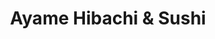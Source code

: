 ---
layout: place
title: "Ayame Hibachi & Sushi"
permalink: /new-jersey/hoboken/ayame-hibachi-sushi.html
stateAbbr: NJ
stateName: New Jersey
cityName: Hoboken
place_id: ChIJ-wC48t9ZwokRb_rGklxqhuY
photos:
  - name: >-
      places/ChIJ-wC48t9ZwokRb_rGklxqhuY/photos/AeeoHcLl_4mySCv3E411SagEUCQOdVi9qADqUCNTxm1nqly5YVRbkBYGeNoFFQqNaUOqkuilgQ5ZeBmZugyy2J5blsIplUD0kSj4dqbBsRZ64WseBb1Hn9AWw72o56Da2pN9pJYlDEeh0Cahk2AKdT0N0eDMT0oQ_Bp6PipyYK-yPZpIXfzHQXbUSnLuDJPmBJIG2YuHRG3mIq_wQ8GW1CrtySRuqpOLqqYOt3FrlG0z0kB_9aGvgtUQdoeRNiWSdnUIOKFMXZ07RkAIRb4DYUei20InjyE5KazsoHQS62fWhjzznTaYjafReCI5ivP7OQQX3uOgc65RDPLmdf2mg8pAamBl1fPhGeDbFLP8-OJlan9AmPMJv6_f2dR-UATAsUztFOXutkqTTN5kw01oFZOWD0s4ERDhCkqbkB_E8XDou8qjHFI9
    widthPx: 1729
    heightPx: 1293
    authorAttributions:
      - displayName: Marc Gonzalez
        uri: https://maps.google.com/maps/contrib/105170431124683218627
        photoUri: >-
          https://lh3.googleusercontent.com/a-/ALV-UjWnP0fGzX5owlrhsjUO7de4PtR4p1onp4LdlWopHSc6UA2Kpb9H2A=s100-p-k-no-mo
    flagContentUri: >-
      https://www.google.com/local/imagery/report/?cb_client=maps_api_places.places_api&image_key=!1e10!2sCIHM0ogKEICAgIDE_Yz5kwE&hl=en-US
    googleMapsUri: >-
      https://www.google.com/maps/place//data=!3m4!1e2!3m2!1sCIHM0ogKEICAgIDE_Yz5kwE!2e10!4m2!3m1!1s0x89c259dff2b800fb:0xe6866a5c92c6fa6f
  - name: >-
      places/ChIJ-wC48t9ZwokRb_rGklxqhuY/photos/AeeoHcJyaX4KOf0iqIVhWru41PLhVOUqucfQ6nZmPWkwZBfHnAONfoCp-f-_-fLGQmNlxcHglkgfOj8r_kH9qcDcF8EN6dpPSmjZK3VfGUiAODDsS7ekN22AmLDLHLrrzcUwksaxwrXs20geWkp-MmFkypOBLADosfACGSiGPGNsjpOJ4yL_oYosouykJubed-JiXPwNnWjRseU8sSyuf3fh3agRH7WcKwQjNYDf_AlNn3OG9B72oWFuhPFwfMPa22izbPNQyicopwTDUFTpX4jyKzuyI6oaj84zt1nTWSOYPsfgChcDGPLOmxtW1V0eIglcr-WPg-qg2I-f_noTl5fGjfz-zBy7L3o9_d2dIGPo51jr-s8UUuBv3ZwxDkstiBal7ACR2dO5yNy4Tv9XunB-uhJh6uOe8WcQJb-WGzRdcYq3F78D
    widthPx: 3024
    heightPx: 4032
    authorAttributions:
      - displayName: Massiel Jerez
        uri: https://maps.google.com/maps/contrib/106717029999260886845
        photoUri: >-
          https://lh3.googleusercontent.com/a-/ALV-UjUk0pP-Juv-PSKgjP6r1EmbZJwsEApZY4tmHxzt7K2dqgeCdmvkdA=s100-p-k-no-mo
    flagContentUri: >-
      https://www.google.com/local/imagery/report/?cb_client=maps_api_places.places_api&image_key=!1e10!2sCIHM0ogKEICAgIDFjNK5hAE&hl=en-US
    googleMapsUri: >-
      https://www.google.com/maps/place//data=!3m4!1e2!3m2!1sCIHM0ogKEICAgIDFjNK5hAE!2e10!4m2!3m1!1s0x89c259dff2b800fb:0xe6866a5c92c6fa6f
  - name: >-
      places/ChIJ-wC48t9ZwokRb_rGklxqhuY/photos/AeeoHcJ-ha3JHXKgBr_10knmm2HD4LYm-xO9KJv23MLfSKN14uDLJ3EwX8AwiOjY82qTRc7jYeL_pGaFaudiAXE35mIlLCa18kA5RhHeww3-lsS6y8KAA8K7JL5oHk48OSbgwOcMnJy6LTPjqTZlztxTq9pQQqpnlnQEtjaP_o_9rleKLac0i1ESw3UxEvu2A8FXXq-B9mA1Vv7dLMCQIJOUSkYmQNL1GPBX1llPnD8ePI0Y9Ll2G_W-WyXMfBdjdQ6DpP73tFNZQ07ipyFhp2CpuMEvT-PHxs6Muc9w1f_fluEvzrkya4tC7fzP0r8hl_VmeQbwV1Gn1tZHZoAwgqIIsQJ3rhhqjAXjVD5yNdKmQlm6quQwxkZEp-Gqis3W93mXeHk51ZSlHzGBRS40fG1-pEkSpo_aUGtjOSpHLAtjeyVKfK_K
    widthPx: 1624
    heightPx: 1122
    authorAttributions:
      - displayName: Mahmuda Haque
        uri: https://maps.google.com/maps/contrib/103509051498460662453
        photoUri: >-
          https://lh3.googleusercontent.com/a-/ALV-UjV1ehq2ELRtlOhPJzH_d9xO1snP0vjHydYY-WdU9F-RkGjObOE9mw=s100-p-k-no-mo
    flagContentUri: >-
      https://www.google.com/local/imagery/report/?cb_client=maps_api_places.places_api&image_key=!1e10!2sCIHM0ogKEICAgIDkh4fx6AE&hl=en-US
    googleMapsUri: >-
      https://www.google.com/maps/place//data=!3m4!1e2!3m2!1sCIHM0ogKEICAgIDkh4fx6AE!2e10!4m2!3m1!1s0x89c259dff2b800fb:0xe6866a5c92c6fa6f
  - name: >-
      places/ChIJ-wC48t9ZwokRb_rGklxqhuY/photos/AeeoHcKVdPnUnyv9B_xHhDVhtGxwnUIN0IcsOhrs5SfADxgaotmkBDNr_nlkaidc8aIQ-OP6hITKBHIJDa35JrD8BeWciu2x7x9hSJFEHcvVgu1jJdWNH7YaOU7EaJ9EYU_uHsh_2iZgvCKHd_IwmavdR3BTvDZr-FlNJ2An1WTZL-iipmhLZBpnbI1i42F3nyTG4TMGyPr8IzvUPfBF2FdWYpx06Yh2qP4e_4O7nSquaOqDF7sGUfVOryoeA5UZMGWvOAMvIQjpPJR-wqZcnmG74pfoZYzg8r2ZQDwuAUkPPjun8dhusFMjzMcV3gEbu9uQPzvUAsodp-xikGAGV0thS8heAGPkz0LjGVclEBL_fHwrhGpcSod8UPWP3knfFHImWlxAYZJa1zJTp_YjSIh4d1dqnoXDrDJHerRldODcA5e-nA
    widthPx: 4032
    heightPx: 3024
    authorAttributions:
      - displayName: John Alfred Cabalsi
        uri: https://maps.google.com/maps/contrib/108514162912377888466
        photoUri: >-
          https://lh3.googleusercontent.com/a-/ALV-UjXxZHpfQG-LdHioC9Jf35pTrqZZ31S6HT_1nYMJruFPW2MmmPSK4g=s100-p-k-no-mo
    flagContentUri: >-
      https://www.google.com/local/imagery/report/?cb_client=maps_api_places.places_api&image_key=!1e10!2sCIHM0ogKEICAgICuxcz7VA&hl=en-US
    googleMapsUri: >-
      https://www.google.com/maps/place//data=!3m4!1e2!3m2!1sCIHM0ogKEICAgICuxcz7VA!2e10!4m2!3m1!1s0x89c259dff2b800fb:0xe6866a5c92c6fa6f
  - name: >-
      places/ChIJ-wC48t9ZwokRb_rGklxqhuY/photos/AeeoHcKrg1Fsg4ReJddSh8BU9ZUalxtePptYJ9igbJamUE2UmrZ7Hd7gAUyvXXRh3D0a5g1lBJwc8sQNmhOC14SnmRqmq0Z5FSoeJQ2enGkk-IIQsr0jtJ-AIY4gFND9fXUwmVOa5ndhbU7uA2wvBDVutilgSM0HHDyH5bQM72kot_Ew93mFFwXQsVWLpaCGWDeJ80h8XIsLXBG-HQ-QHuIWn2TjLog8B5BQZjZimXFSsFtdmvkvO37f5zKvIBagtUKE_vluW13CuqAMllac4HYZhNvaxBGc6Uv9h1QSESicgA61A0LabFMTlm1zIX-Kskd175_dfB57BoLvWw1q97Tf0G2tW3EcBGF4qptzM7UY4-k8sk3PqYFAaab67SNnUSCQ44npYZ5WafSjgnaFQ6jzY9U4lmLOgvStGhsBjKQk7qCysTxv
    widthPx: 4032
    heightPx: 2268
    authorAttributions:
      - displayName: Lukas Behun
        uri: https://maps.google.com/maps/contrib/102499337828188357659
        photoUri: >-
          https://lh3.googleusercontent.com/a-/ALV-UjV5GxuHJ_3vcQyKgRJVxIUsRH_qpFZR-LUPOr8r_Zs2rK-S4HA7kg=s100-p-k-no-mo
    flagContentUri: >-
      https://www.google.com/local/imagery/report/?cb_client=maps_api_places.places_api&image_key=!1e10!2sCIHM0ogKEICAgICMwNLgkAE&hl=en-US
    googleMapsUri: >-
      https://www.google.com/maps/place//data=!3m4!1e2!3m2!1sCIHM0ogKEICAgICMwNLgkAE!2e10!4m2!3m1!1s0x89c259dff2b800fb:0xe6866a5c92c6fa6f
  - name: >-
      places/ChIJ-wC48t9ZwokRb_rGklxqhuY/photos/AeeoHcIznW9TGxUdzK8K6sTh9vRzmlVZ6dRaHPTcoTah_3AyizdF3aKbIi5iqIL0XLfZNcLLBRokkzpKvmsUY9Tpnw4gmev1go1TSbY4rx1fnvO6CXJ1EWrevg6CLlXbrDPn-KMFgxYdjSyhf4vq5NfK2QoG3t5r8hfUr-ZZFxzwjUAS5C0gZFCOZf2IIyBoUb6i_jVFUwrZYksFt7dGkon9aYmNwIS7eAL7tB-1iOOChIaeW06MsnZ7H3Wb3iEqkFrbWQuBWI2TTzQFy_Rupd0v3Xsxf9zhR-GZriYlcL_OdlCCuBifM3PlVC8Y-blbwhhUuBfFqedDbS4Y71_tk5I83JhcKRZ1GaS8SQA92lAfNmnxJaf8epNPPz760amd6vKlEyC-yjmRGyEKFudLRUjnksAgW82HTi1NjGzOexGli6s
    widthPx: 4032
    heightPx: 3024
    authorAttributions:
      - displayName: Yinyue Qian
        uri: https://maps.google.com/maps/contrib/107726012050050300995
        photoUri: >-
          https://lh3.googleusercontent.com/a/ACg8ocJt6E0BAJwvieOuyjPtzT86PsASI4Ye7FTWJiG0wjwq6o6GBQ=s100-p-k-no-mo
    flagContentUri: >-
      https://www.google.com/local/imagery/report/?cb_client=maps_api_places.places_api&image_key=!1e10!2sCIHM0ogKEICAgID8h737Tg&hl=en-US
    googleMapsUri: >-
      https://www.google.com/maps/place//data=!3m4!1e2!3m2!1sCIHM0ogKEICAgID8h737Tg!2e10!4m2!3m1!1s0x89c259dff2b800fb:0xe6866a5c92c6fa6f
  - name: >-
      places/ChIJ-wC48t9ZwokRb_rGklxqhuY/photos/AeeoHcI7NpEm1NGa1ed1pgG_AhNFsUCKuLVG-rtTbRbzidAl-Ffkhj0ZqaAycA3kmOJaEAkjmlZtcsb7AP1uRZnj-1K-WG7kSXGXUf1jUq32HAN7UD8_rSSW1clcmORQc5FTYN0ppPnohZ8vgT43czj04obJfx4QDCvEm-LXP9AiIYpjJkle9pZcfUuxnyQs_6O_yf8TPF7NFnbqnYXWpzeQXHvZOl-zApVyb5xUmy-ocrVkadySFmkip1iDi1TlmqGU7hmKcBjj8Q902W47i9MLQ2m8bjcrd3YGegJdt1_W8vtuOAizA3bSPAoPg7grOp4RqzfBRoviVZh2czsXmbprLE_t6-N1VmwVbBnMbuc4uSLr3dNWwAUyOtKJCFlyVEoKSOUp-VDSzNSGgeiHy4dX0GkA_Swm-dzGneE1CFYmaZw
    widthPx: 4032
    heightPx: 3024
    authorAttributions:
      - displayName: Florence Eng
        uri: https://maps.google.com/maps/contrib/106402938874137133971
        photoUri: >-
          https://lh3.googleusercontent.com/a-/ALV-UjXehpEDSiu6oSxo1Corftyu3MHkPHQNO09BUN2bnED7OJWLC28XOQ=s100-p-k-no-mo
    flagContentUri: >-
      https://www.google.com/local/imagery/report/?cb_client=maps_api_places.places_api&image_key=!1e10!2sCIHM0ogKEICAgIDeiLyldw&hl=en-US
    googleMapsUri: >-
      https://www.google.com/maps/place//data=!3m4!1e2!3m2!1sCIHM0ogKEICAgIDeiLyldw!2e10!4m2!3m1!1s0x89c259dff2b800fb:0xe6866a5c92c6fa6f
  - name: >-
      places/ChIJ-wC48t9ZwokRb_rGklxqhuY/photos/AeeoHcI9Q9Q8I2Viu7_HHhxwAzgGpDBuRjyvgE_Agy4JrKJnD7iU2Lt8Ws-QpJtcn-VAb-zRvxJe_G-5kUDYPWyJtKyo6b7SBnBlqfSuAiTtKt8sPHn-rO2kvuvYNRgnHokTn8VVwKZf4qsEohCoz6H79-sGtGNyf_3quKQ0EFgdhsGG-lnr7Y1pywm7ovx5XR1iorJ5NOG0FAz3_woHcLxiFPA1YdKCFLqq9fbSbHUFEKHuFs_OfhTCG6-M2EWPHjtZj1hvvDYWinIyzamCBevjHIHjbEBR6hozyC8Qj0X4pnTY4hosje4pnJPRD8GQWD-gpyfurqbVTx3K4JmdinCkqs7HEvXHporXssPvgUkMK68Al4tPs3LjQwEiICZ-KfZweR-PmyQGlgOUhNu_lbiYwy1r9W8nc4qHBKgg3gwDhrO1z271
    widthPx: 2884
    heightPx: 2884
    authorAttributions:
      - displayName: Viraj Gaikwad
        uri: https://maps.google.com/maps/contrib/108789871696711176754
        photoUri: >-
          https://lh3.googleusercontent.com/a/ACg8ocKh-hWVb7BN6SSvUblaSt1t0hfmC2nVReeX_7N5dVlwNvCUxw=s100-p-k-no-mo
    flagContentUri: >-
      https://www.google.com/local/imagery/report/?cb_client=maps_api_places.places_api&image_key=!1e10!2sCIHM0ogKEICAgICEyfCe1AE&hl=en-US
    googleMapsUri: >-
      https://www.google.com/maps/place//data=!3m4!1e2!3m2!1sCIHM0ogKEICAgICEyfCe1AE!2e10!4m2!3m1!1s0x89c259dff2b800fb:0xe6866a5c92c6fa6f
  - name: >-
      places/ChIJ-wC48t9ZwokRb_rGklxqhuY/photos/AeeoHcJfr9WlsCYvifV83zzaJFN0UZ83sAu1MbkNjScfOc6tjQKXxndJv3UJ9BI3UJyBC-0J-7zz2k68KwY11W2uTk3elXjFmz5Ha2772UfHmugSKJ7L23KjecZTJ2UDLmzk4_HYoNouttGr3bspkMG5eUaaulPpOy4fnYybdxmC7IbdY_sOaeoQk8VnF6Y77MP9QqkisZJTOGBHRXtIkvLDlD0SHLKoGK3ZRYFZo4DJnheBRsVkSHXaeo0-Y2MAlypD1I6G7xQSlTaK4Qnju5VsRamrVTbiQ1wBh9_pyvTf_-rBCaBpdtmS5fJUgpeqGh3t9WQDCNcmAGhkIPt9_whWCuSWQqBafDjFAOjPgQHRNOfWZoqriMNfd6bfiNjxf4AIcDjb-G6X2DUqojpCrzD5f16sfB-X2tAEZths8Yl3_mKcUg
    widthPx: 4032
    heightPx: 2268
    authorAttributions:
      - displayName: Linda Karas
        uri: https://maps.google.com/maps/contrib/107391645522107607747
        photoUri: >-
          https://lh3.googleusercontent.com/a-/ALV-UjVue7TXxHB8SDypaOKKSugQVvDI6yIurzYVjad0NAg75HB8NRSApg=s100-p-k-no-mo
    flagContentUri: >-
      https://www.google.com/local/imagery/report/?cb_client=maps_api_places.places_api&image_key=!1e10!2sCIHM0ogKEICAgICExtWPGw&hl=en-US
    googleMapsUri: >-
      https://www.google.com/maps/place//data=!3m4!1e2!3m2!1sCIHM0ogKEICAgICExtWPGw!2e10!4m2!3m1!1s0x89c259dff2b800fb:0xe6866a5c92c6fa6f
  - name: >-
      places/ChIJ-wC48t9ZwokRb_rGklxqhuY/photos/AeeoHcIolo88XcX05nKIbotJV1b8-GgEg96bAQphzwthXQaNq77fLar6wRIffmKNf7UHLs2WJWutmcbyEqQ6dEp9e0ifOQFB_9G5EKa6kmUdVA8Md5XssnSPNVzR1ecIYEt6Hkl-WkcIReEUKbfWy1KsSosbMqybmU0WN2FGSPe1V9ZIQo3GHYR1SgYJlpPWC3VUtJyU6Tt0rNWeIxdpoW5QE07BwZ_I5Amcb031CzhRNY81Vkvt-9OyMoDHFDqvNureuUXmXNqg_gLk2WPnB7NA8G1sxtjz4N9sN_MKNOjIbXfkANh42fK7MVmoMLFdxLVWwR1RaslbXjhDkcrE6xeLnT-96hXoTZr5ouElOU1GjM21fULeaf1_HawXGKLaSH0NXhnignNvxC5vbazy8MLQyEom9QDPjvHZ3ZbsvxW3zF6AYaeh
    widthPx: 4032
    heightPx: 2268
    authorAttributions:
      - displayName: Linda Karas
        uri: https://maps.google.com/maps/contrib/107391645522107607747
        photoUri: >-
          https://lh3.googleusercontent.com/a-/ALV-UjVue7TXxHB8SDypaOKKSugQVvDI6yIurzYVjad0NAg75HB8NRSApg=s100-p-k-no-mo
    flagContentUri: >-
      https://www.google.com/local/imagery/report/?cb_client=maps_api_places.places_api&image_key=!1e10!2sCIHM0ogKEICAgICExpXD5gE&hl=en-US
    googleMapsUri: >-
      https://www.google.com/maps/place//data=!3m4!1e2!3m2!1sCIHM0ogKEICAgICExpXD5gE!2e10!4m2!3m1!1s0x89c259dff2b800fb:0xe6866a5c92c6fa6f
address: 526 Washington St, Hoboken, NJ 07030, USA
street: 526 Washington St
city: Hoboken
state: NJ
zip: '07030'
country: USA
neighborhood: null
latitude: '40.743107'
longitude: '-74.029366'
accessibility_options:
  wheelchairAccessibleEntrance: true
  wheelchairAccessibleSeating: true
business_status: OPERATIONAL
name: Ayame Hibachi & Sushi
google_maps_links:
  directionsUri: >-
    https://www.google.com/maps/dir//''/data=!4m7!4m6!1m1!4e2!1m2!1m1!1s0x89c259dff2b800fb:0xe6866a5c92c6fa6f!3e0
  placeUri: https://maps.google.com/?cid=16611081221434702447
  writeAReviewUri: >-
    https://www.google.com/maps/place//data=!4m3!3m2!1s0x89c259dff2b800fb:0xe6866a5c92c6fa6f!12e1
  reviewsUri: >-
    https://www.google.com/maps/place//data=!4m4!3m3!1s0x89c259dff2b800fb:0xe6866a5c92c6fa6f!9m1!1b1
  photosUri: >-
    https://www.google.com/maps/place//data=!4m3!3m2!1s0x89c259dff2b800fb:0xe6866a5c92c6fa6f!10e5
primary_type: Japanese Restaurant
opening_hours:
  regular: null
  current: null
secondary_opening_hours:
  regular:
    weekdayDescriptions: null
    type: null
  current:
    weekdayDescriptions: null
    type: null
phone: (201) 222-8148
price_level: PRICE_LEVEL_MODERATE
price_range: null
rating: '4.0'
rating_count: 359
website: http://www.ayamehibachisushi.com/
description: >-
  Fresh, Japanese eatery with a sushi bar & separate area for hibachi shows,
  plus outdoor seating.
reviews:
  - name: >-
      places/ChIJ-wC48t9ZwokRb_rGklxqhuY/reviews/ChZDSUhNMG9nS0VJQ0FnTURnMjV5c0tnEAE
    relativePublishTimeDescription: a month ago
    rating: 5
    text:
      text: >-
        This is my to-go place wether dining in or for delivery! The good comes
        well packed which to most might not seem like a big deal but for me I
        absolutely love that. The taste is delicious and I would recommend this
        place 💯. Go Hibachi it’s yummy !
      languageCode: en
    originalText:
      text: >-
        This is my to-go place wether dining in or for delivery! The good comes
        well packed which to most might not seem like a big deal but for me I
        absolutely love that. The taste is delicious and I would recommend this
        place 💯. Go Hibachi it’s yummy !
      languageCode: en
    authorAttribution:
      displayName: Carolina Espinosa
      uri: https://www.google.com/maps/contrib/110091979890556573196/reviews
      photoUri: >-
        https://lh3.googleusercontent.com/a/ACg8ocKXD6CLe2SYxjTXB7I_pxD_MZdIPl5LCv9ZfPHyjBaYCVo8jKxX=s128-c0x00000000-cc-rp-mo-ba2
    publishTime: '2025-02-27T17:47:37.135737Z'
    flagContentUri: >-
      https://www.google.com/local/review/rap/report?postId=ChZDSUhNMG9nS0VJQ0FnTURnMjV5c0tnEAE&d=17924085&t=1
    googleMapsUri: >-
      https://www.google.com/maps/reviews/data=!4m6!14m5!1m4!2m3!1sChZDSUhNMG9nS0VJQ0FnTURnMjV5c0tnEAE!2m1!1s0x89c259dff2b800fb:0xe6866a5c92c6fa6f
  - name: >-
      places/ChIJ-wC48t9ZwokRb_rGklxqhuY/reviews/ChZDSUhNMG9nS0VJQ0FnTURROE1fWldnEAE
    relativePublishTimeDescription: a month ago
    rating: 4
    text:
      text: The food is amazing, the service & kitchen are SLOW. And it’s BYOB.
      languageCode: en
    originalText:
      text: The food is amazing, the service & kitchen are SLOW. And it’s BYOB.
      languageCode: en
    authorAttribution:
      displayName: Erica B
      uri: https://www.google.com/maps/contrib/116634558631945497364/reviews
      photoUri: >-
        https://lh3.googleusercontent.com/a-/ALV-UjWsJHHTRnDyPI3o_3ybLW7oMvF53Np05ys5HIxTZiBiUVHpR3l6=s128-c0x00000000-cc-rp-mo-ba3
    publishTime: '2025-03-08T14:52:56.534456Z'
    flagContentUri: >-
      https://www.google.com/local/review/rap/report?postId=ChZDSUhNMG9nS0VJQ0FnTURROE1fWldnEAE&d=17924085&t=1
    googleMapsUri: >-
      https://www.google.com/maps/reviews/data=!4m6!14m5!1m4!2m3!1sChZDSUhNMG9nS0VJQ0FnTURROE1fWldnEAE!2m1!1s0x89c259dff2b800fb:0xe6866a5c92c6fa6f
  - name: >-
      places/ChIJ-wC48t9ZwokRb_rGklxqhuY/reviews/ChdDSUhNMG9nS0VJQ0FnSUNfbUsyajhBRRAB
    relativePublishTimeDescription: 3 months ago
    rating: 3
    text:
      text: >-
        so they were able to accommodate a large group of us same day (i called
        at 3pm to make a reservation for 7:30pm for 6 people) and then were able
        to push our reservation back to 8pm when people were arriving late, but
        we had to wait by the sushi bar until about 8:30 without water or menus
        and then when we got to the table, we also had no water or menus (later
        saw that the menus were QR codes, but this was not told to us). then
        they moved us to a new table 45 minutes in (now 8:45). by the time our
        order was taken it was 9/9:15. appetizers came out within 10ish minutes
        but hibachi didn’t start until 9:45. by the time we actually ate, it was
        10pm (2 hours after reservation). additionally, the whole party had
        stomach problems throughout the night and the next morning. now, this
        could be due to a variety of reasons (like eating a huge hibachi meal at
        10/10:30 at night), but regardless, isn’t the greatest feeling :(
        everyone was very nice though.
      languageCode: en
    originalText:
      text: >-
        so they were able to accommodate a large group of us same day (i called
        at 3pm to make a reservation for 7:30pm for 6 people) and then were able
        to push our reservation back to 8pm when people were arriving late, but
        we had to wait by the sushi bar until about 8:30 without water or menus
        and then when we got to the table, we also had no water or menus (later
        saw that the menus were QR codes, but this was not told to us). then
        they moved us to a new table 45 minutes in (now 8:45). by the time our
        order was taken it was 9/9:15. appetizers came out within 10ish minutes
        but hibachi didn’t start until 9:45. by the time we actually ate, it was
        10pm (2 hours after reservation). additionally, the whole party had
        stomach problems throughout the night and the next morning. now, this
        could be due to a variety of reasons (like eating a huge hibachi meal at
        10/10:30 at night), but regardless, isn’t the greatest feeling :(
        everyone was very nice though.
      languageCode: en
    authorAttribution:
      displayName: Charlotte Greenfield
      uri: https://www.google.com/maps/contrib/108224484989048300900/reviews
      photoUri: >-
        https://lh3.googleusercontent.com/a-/ALV-UjU0_MZEXE8b_VQ65vznrbTEeBBjqrVhZq-b6u9ER_nG3nzynhBV-w=s128-c0x00000000-cc-rp-mo-ba3
    publishTime: '2025-01-12T14:21:07.767173Z'
    flagContentUri: >-
      https://www.google.com/local/review/rap/report?postId=ChdDSUhNMG9nS0VJQ0FnSUNfbUsyajhBRRAB&d=17924085&t=1
    googleMapsUri: >-
      https://www.google.com/maps/reviews/data=!4m6!14m5!1m4!2m3!1sChdDSUhNMG9nS0VJQ0FnSUNfbUsyajhBRRAB!2m1!1s0x89c259dff2b800fb:0xe6866a5c92c6fa6f
  - name: >-
      places/ChIJ-wC48t9ZwokRb_rGklxqhuY/reviews/ChZDSUhNMG9nS0VJQ0FnTURRNS1uekR3EAE
    relativePublishTimeDescription: 4 weeks ago
    rating: 1
    text:
      text: >-
        We ordered a delivery and after two hours wating I called them. The
        person on the phone was rude and the food wasn't ready. I don't
        recommend ordering there if you're hungry or un a hurry. Service is not
        good too
      languageCode: en
    originalText:
      text: >-
        We ordered a delivery and after two hours wating I called them. The
        person on the phone was rude and the food wasn't ready. I don't
        recommend ordering there if you're hungry or un a hurry. Service is not
        good too
      languageCode: en
    authorAttribution:
      displayName: Thiago Maeda
      uri: https://www.google.com/maps/contrib/106154411473454599687/reviews
      photoUri: >-
        https://lh3.googleusercontent.com/a/ACg8ocJnkku_yQ1h0Btr14-sdDtz4WZRVlpxk3uwFdktNmrTv0Bqsg=s128-c0x00000000-cc-rp-mo
    publishTime: '2025-03-15T01:22:05.784648Z'
    flagContentUri: >-
      https://www.google.com/local/review/rap/report?postId=ChZDSUhNMG9nS0VJQ0FnTURRNS1uekR3EAE&d=17924085&t=1
    googleMapsUri: >-
      https://www.google.com/maps/reviews/data=!4m6!14m5!1m4!2m3!1sChZDSUhNMG9nS0VJQ0FnTURRNS1uekR3EAE!2m1!1s0x89c259dff2b800fb:0xe6866a5c92c6fa6f
  - name: >-
      places/ChIJ-wC48t9ZwokRb_rGklxqhuY/reviews/ChdDSUhNMG9nS0VJQ0FnSUNmN011MzhRRRAB
    relativePublishTimeDescription: 3 months ago
    rating: 5
    text:
      text: >-
        Five stars but be forewarned-we only come here because of the hibachi
        and we have two small children, if you were looking for just pure
        cuisine and you don’t care about the hibachi dining experience, then go
        somewhere else but if you like hibachi, a pretty good show and pretty
        good food, and the only one in hoboken, this is your place!
      languageCode: en
    originalText:
      text: >-
        Five stars but be forewarned-we only come here because of the hibachi
        and we have two small children, if you were looking for just pure
        cuisine and you don’t care about the hibachi dining experience, then go
        somewhere else but if you like hibachi, a pretty good show and pretty
        good food, and the only one in hoboken, this is your place!
      languageCode: en
    authorAttribution:
      displayName: B Mason
      uri: https://www.google.com/maps/contrib/110966495894505986180/reviews
      photoUri: >-
        https://lh3.googleusercontent.com/a/ACg8ocJWPHgls-f4dYs2E45Z9nf8in0vFI5GqkdLpV-47OEFu3K74g=s128-c0x00000000-cc-rp-mo-ba4
    publishTime: '2024-12-26T23:11:54.362147Z'
    flagContentUri: >-
      https://www.google.com/local/review/rap/report?postId=ChdDSUhNMG9nS0VJQ0FnSUNmN011MzhRRRAB&d=17924085&t=1
    googleMapsUri: >-
      https://www.google.com/maps/reviews/data=!4m6!14m5!1m4!2m3!1sChdDSUhNMG9nS0VJQ0FnSUNmN011MzhRRRAB!2m1!1s0x89c259dff2b800fb:0xe6866a5c92c6fa6f
parking_options:
  valetParking: false
payment_options:
  acceptsCreditCards: true
  acceptsDebitCards: true
  acceptsCashOnly: false
  acceptsNfc: true
allow_dogs: null
curbside_pickup: null
delivery: true
dine_in: true
good_for_children: true
good_for_groups: true
good_for_sports: false
live_music: false
menu_for_children: null
outdoor_seating: true
reservable: true
restroom: true
serves_beer: false
serves_breakfast: false
serves_brunch: null
serves_cocktails: false
serves_coffee: false
serves_dinner: true
serves_dessert: true
serves_lunch: true
serves_vegetarian_food: true
serves_wine: false
takeout: true

---